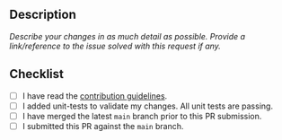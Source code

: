 ## Description

*Describe your changes in as much detail as possible. Provide a link/reference to the issue solved with this request if any.*

## Checklist

- [ ] I have read the [contribution guidelines](https://github.com/Azure/azure-osconfig/blob/main/CONTRIBUTING.md).
- [ ] I added unit-tests to validate my changes. All unit tests are passing.
- [ ] I have merged the latest `main` branch prior to this PR submission.
- [ ] I submitted this PR against the `main` branch.